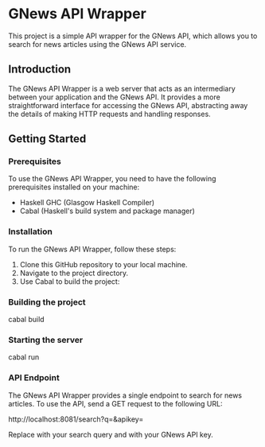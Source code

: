 # GNews API Wrapper

This project is a simple API wrapper for the GNews API, which allows you to search for news articles using the GNews API service.

## Introduction

The GNews API Wrapper is a web server that acts as an intermediary between your application and the GNews API. It provides a more straightforward interface for accessing the GNews API, abstracting away the details of making HTTP requests and handling responses.

## Getting Started

### Prerequisites

To use the GNews API Wrapper, you need to have the following prerequisites installed on your machine:

- Haskell GHC (Glasgow Haskell Compiler)
- Cabal (Haskell's build system and package manager)

### Installation

To run the GNews API Wrapper, follow these steps:

1. Clone this GitHub repository to your local machine.
2. Navigate to the project directory.
3. Use Cabal to build the project:


### Building the project

cabal build

### Starting the server

cabal run

### API Endpoint

The GNews API Wrapper provides a single endpoint to search for news articles. To use the API, send a GET request to the following URL:

http://localhost:8081/search?q=<QUERY>&apikey=<APIKEY>

Replace <QUERY> with your search query and <APIKEY> with your GNews API key.


